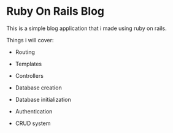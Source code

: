 # Ruby On Rails Blog

This is a simple blog application that i made using ruby on rails.

Things i will cover:

* Routing

* Templates

* Controllers

* Database creation

* Database initialization

* Authentication

* CRUD system
